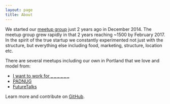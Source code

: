 ```yaml
---
layout: page
title: About
---
```


We started our [meetup group](http://www.balki.io/meetup) just 2 years ago in December 2014.  The meetup group grew rapidly in that 2 years reaching ~1500 by February 2017.
In the spirit of the true startup we constantly experimented not just with the structure,
but everything else including food, marketing, structure, location etc.  

There are several meetups including our own in Portland that we love and model from:

* [I want to work for _ _ _ _ _ _](http://www.balki.io/meetup)
* [PADNUG](https://www.meetup.com/PADNUG/)
* [FutureTalks](https://www.meetup.com/New-Relic-FutureTalks-PDX/)

Learn more and contribute on [GitHub](https://github.com/balki-server/scale-meetups).
